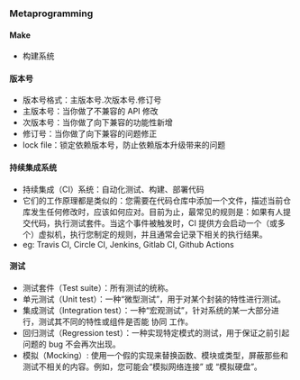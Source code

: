 ### Metaprogramming
#### Make
- 构建系统
#### 版本号
- 版本号格式：主版本号.次版本号.修订号
- 主版本号：当你做了不兼容的 API 修改
- 次版本号：当你做了向下兼容的功能性新增
- 修订号：当你做了向下兼容的问题修正
- lock file：锁定依赖版本号，防止依赖版本升级带来的问题
#### 持续集成系统
- 持续集成（CI）系统：自动化测试、构建、部署代码
- 它们的工作原理都是类似的：您需要在代码仓库中添加一个文件，描述当前仓库发生任何修改时，应该如何应对。目前为止，最常见的规则是：如果有人提交代码，执行测试套件。当这个事件被触发时，CI 提供方会启动一个（或多个）虚拟机，执行您制定的规则，并且通常会记录下相关的执行结果。
- eg: Travis CI, Circle CI, Jenkins, Gitlab CI, Github Actions
#### 测试
- 测试套件（Test suite）：所有测试的统称。
- 单元测试（Unit test）：一种“微型测试”，用于对某个封装的特性进行测试。
- 集成测试（Integration test）：一种“宏观测试”，针对系统的某一大部分进行，测试其不同的特性或组件是否能 协同 工作。
- 回归测试（Regression test）：一种实现特定模式的测试，用于保证之前引起问题的 bug 不会再次出现。
- 模拟（Mocking）: 使用一个假的实现来替换函数、模块或类型，屏蔽那些和测试不相关的内容。例如，您可能会“模拟网络连接” 或 “模拟硬盘”。
